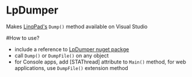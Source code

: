 # LpDumper
Makes [LinqPad's][1] `Dump()` method available on Visual Studio

#How to use?
- include a reference to [LpDumper nuget packge][2] 
- call `Dump()` or `DumpFile()` on any object
- for Console apps, add [STAThread] attribute to `Main()` method, for web applications, use `DumpFile()` extension method

[1]:http://linqpad.net
[2]:https://www.nuget.org/packages/LpDumper/1.0.0
